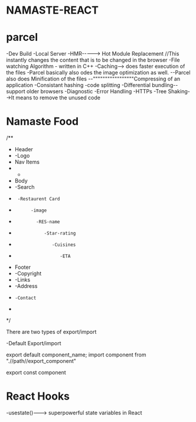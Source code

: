 # NAMASTE-REACT


# parcel
-Dev Build 
-Local Server
-HMR-----> Hot Module Replacement //This instantly changes the content that is to be changed in the browser
-File watching Algorithm - written in C++
-Caching--> does faster execution of the files
-Parcel basically also odes the image optimization as well.
--Parcel also does Minification of the files
--"""""""""""""""""Compressing of an application
-Consistant hashing
-code splitting
-Differential bundling--support older browsers
-Diagnostic
-Error Handling
-HTTPs
-Tree Shaking-->It means to remove the  unused code
# Namaste Food
/**
 * Header
 * -Logo
 * Nav Items
 * -
 * Body
 *  -Search
 *      -Restaurent Card
 *           -image
 *             -RES-name
 *                -Star-rating
 *                   -Cuisines
 *                      -ETA
 * Footer
 *    -Copyright
 *    -Links
 *    -Address
 *     -Contact  
 * 
 */

There are two types of export/import 

-Default Export/import 

export default component_name;
import component from ".//path//export_component"

export const component
#  React Hooks
-usestate()---> superpowerful state variables in React

